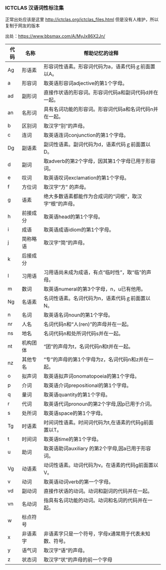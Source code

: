 ### ICTCLAS 汉语词性标注集

正常出处应该是这里 http://ictclas.org/ictclas_files.html 但是没有人维护，所以复制于网友的版本

出处：https://www.bbsmax.com/A/MyJx86X2Jn/

代码|名称|帮助记忆的诠释
----|----|----
Ag|形语素|形容词性语素。形容词代码为a，语素代码ｇ前面置以A。
a|形容词|取英语形容词adjective的第1个字母。
ad|副形词|直接作状语的形容词。形容词代码a和副词代码d并在一起。
an|名形词|具有名词功能的形容词。形容词代码a和名词代码n并在一起。
b|区别词|取汉字“别”的声母。
c|连词|取英语连词conjunction的第1个字母。
Dg|副语素|副词性语素。副词代码为d，语素代码ｇ前面置以D。
d|副词|取adverb的第2个字母，因其第1个字母已用于形容词。
e|叹词|取英语叹词exclamation的第1个字母。
f|方位词|取汉字“方” 的声母。
g|语素|绝大多数语素都能作为合成词的“词根”，取汉字“根”的声母。
h|前接成分|取英语head的第1个字母。
i|成语|取英语成语idiom的第1个字母。
j|简称略语|取汉字“简”的声母。
k|后接成分| 
l|习用语|习用语尚未成为成语，有点“临时性”，取“临”的声母。
m|数词|取英语numeral的第3个字母，n，u已有他用。
Ng|名语素|名词性语素。名词代码为n，语素代码ｇ前面置以N。
n|名词|取英语名词noun的第1个字母。
nr|人名|名词代码n和“人(ren)”的声母并在一起。
ns|地名|名词代码n和处所词代码s并在一起。
nt|机构团体|“团”的声母为t，名词代码n和t并在一起。
nz|其他专名|“专”的声母的第1个字母为z，名词代码n和z并在一起。
o|拟声词|取英语拟声词onomatopoeia的第1个字母。
p|介词|取英语介词prepositional的第1个字母。
q|量词|取英语quantity的第1个字母。
r|代词|取英语代词pronoun的第2个字母,因p已用于介词。
s|处所词|取英语space的第1个字母。
Tg|时语素|时间词性语素。时间词代码为t,在语素的代码g前面置以T。
t|时间词|取英语time的第1个字母。
u|助词|取英语助词auxiliary 的第2个字母,因a已用于形容词。
Vg|动语素|动词性语素。动词代码为v。在语素的代码g前面置以V。
v|动词|取英语动词verb的第一个字母。
vd|副动词|直接作状语的动词。动词和副词的代码并在一起。
vn|名动词|指具有名词功能的动词。动词和名词的代码并在一起。
w|标点符号| 
x|非语素字|非语素字只是一个符号，字母x通常用于代表未知数、符号。
y|语气词|取汉字“语”的声母。
z|状态词|取汉字“状”的声母的前一个字母